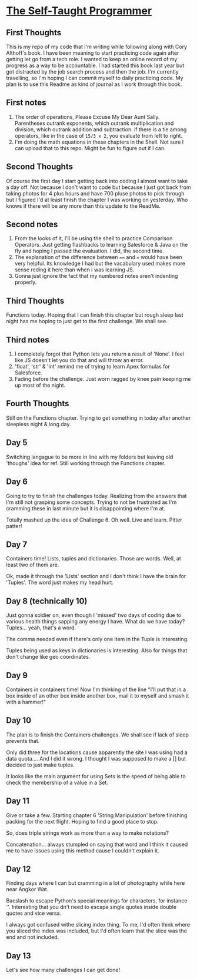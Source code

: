 # [The Self-Taught Programmer](https://www.amazon.com/Self-Taught-Programmer-Definitive-Programming-Professionally-ebook/dp/B01M01YDQA?ref_=ast_author_mpb)

## First Thoughts

This is my repo of my code that I'm writing while following along with Cory Althoff's book. I have been meaning to start practicing code again after getting let go from a tech role. I wanted to keep an online record of my progress as a way to be accountable. I had started this book last year but got distracted by the job search process and then the job. I'm currently travelling, so I'm hoping I can commit myself to daily practicing code. My plan is to use this Readme as kind of journal as I work through this book.

## First notes

1. The order of operations, Please Excuse My Dear Aunt Sally.\
   Parentheses outrank exponents, which outrank multiplication and division, which outrank addition and subtraction. if there is a tie among operators, like in the case of `15/3 x 2`, you evaluate from left to right.
2. I'm doing the math equations in these chapters in the Shell. Not sure I can upload that to this repo. Might be fun to figure out if I can.

## Second Thoughts

Of course the first day I start getting back into coding I almost want to take a day off. Not because I don't want to code but because I just got back from taking photos for 4 plus hours and have 700 pluse photos to pick through but I figured I'd at least finish the chapter I was working on yesterday. Who knows if there will be any more than this update to the ReadMe.

## Second notes

1. From the looks of it, I'll be using the shell to practice Comparison Operators. Just getting flashbacks to learning Salesforce & Java on the fly and hoping I passed the evaluation. I did, the second time.
2. The explanation of the difference between `==` and `=` would have been very helpful. Its knowledge I had but the vacabulary used makes more sense reding it here than when I was learning JS.
3. Gonna just ignore the fact that my numbered notes aren't indenting properly.

## Third Thoughts

Functions today. Hoping that I can finish this chapter but rough sleep last night has me hoping to just get to the first challenge. We shall see.

## Third notes

1. I completely forgot that Python lets you return a result of 'None'. I feel like JS doesn't let you do that and will throw an error.
2. 'float', 'str' & 'int' remind me of trying to learn Apex formulas for Salesforce.
3. Fading before the challenge. Just worn ragged by knee pain keeping me up most of the night.

## Fourth Thoughts

Still on the Functions chapter. Trying to get something in today after another sleepless night & long day.

## Day 5

Switching langague to be more in line with my folders but leaving old 'thoughs' idea for ref. Still working through the Functions chapter.

## Day 6

Going to try to finish the challenges today. Realizing from the answers that I'm still not grasping some concepts. Trying to not be frustrated as I'm cramming these in last minute but it is disappointing where I'm at.

Totally mashed up the idea of Challenge 6. Oh well. Live and learn. Pitter patter!

## Day 7

Containers time! Lists, tuples and dictionaries. Those are words. Well, at least two of them are.

Ok, made it through the 'Lists' section and I don't think I have the brain for 'Tuples'. The word just makes my head hurt.

## Day 8 (technically 10)

Just gonna soldier on, even though I 'missed' two days of coding due to various health things sapping any energy I have. What do we have today? Tuples... yeah, that's a word.

The comma needed even if there's only one item in the Tuple is interesting.

Tuples being used as keys in dictionaries is interesting. Also for things that don't change like geo coordinates.

## Day 9

Containers in containers time! Now I'm thinking of the line "I'll put that in a box inside of an other box inside another box, mail it to myself and smash it with a hammer!"

## Day 10

The plan is to finish the Containers challenges. We shall see if lack of sleep prevents that.

Only did three for the locations cause apparently the site I was using had a data quota.... And I did it wrong. I thought I was supposed to make a [] but decided to just make tuples.

It looks like the main argument for using Sets is the speed of being able to check the membership of a value in a Set.

## Day 11

Give or take a few. Starting chapter 6 'String Manipulation' before finishing packing for the next flight. Hoping to find a good place to stop.

So, does triple strings work as more than a way to make notations?

Concatenation... always stumpled on saying that word and I think it caused me to have issues using this method cause I couldn't explain it.

## Day 12

Finding days where I can but cramming in a lot of photography while here near Angkor Wat.

Bacslash to escape Python's special meanings for characters, for instance \'\'. Interesting that you dn't need to escape single quotes inside double quotes and vice versa.

I always got confused withe slicing index thing. To me, I'd often think where you sliced the index was included, but I'd often learn that the slice was the end and not included.

## Day 13

Let's see how many challenges I can get done!
